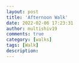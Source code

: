```yaml
---
layout: post
title: 'Afternoon Walk'
date: 2022-02-06 17:23:31
author: multishiv19
comments: true
category: [walks]
tags: [Walk]
description: 
---
```


<div width='100%' class='strava-embed-placeholder' data-embed-type='activity' data-embed-id='6638370620'></div>
<script src='https://strava-embeds.com/embed.js'></script>
